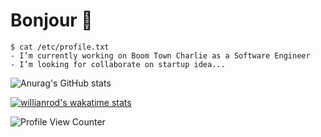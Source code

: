 # Bonjour 👋
```console
$ cat /etc/profile.txt 
- I’m currently working on Boom Town Charlie as a Software Engineer
- I’m looking for collaborate on startup idea...

```
![Anurag's GitHub stats](https://github-readme-stats.vercel.app/api?username=dlintin&show_icons=true&theme=radical)


[![willianrod's wakatime stats](https://github-readme-stats.vercel.app/api/wakatime?username=@Dianto)](https://github.com/anuraghazra/github-readme-stats)


![Profile View Counter](https://komarev.com/ghpvc/?username=dlintin)
